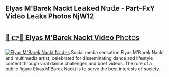 ## Elyas M'Barek Nackt Le𝚊k𝚎d N𝚞𝚍e - Part-FxY Vid𝚎o Le𝚊ks Photos NjW12

# <h2><a href="http://fb1qih.evod.top/?m=Elyas+M%27Barek+Nackt">🔗 👉🔴 Elyas M'Barek Nackt Vid𝚎o Ph𝚘t𝚘s</a></h2>

[![Elyas M'Barek Nackt N𝚞d𝚎s](https://i.imgur.com/8V9OHl7.gif)](http://fb1qih.evod.top/?m=Elyas+M%27Barek+Nackt)
Social media sensation Elyas M'Barek Nackt and multimedia artist, celebrated for disseminating dance and lifestyle content through viral dance challenges and brief videos. The role of a public figure Elyas M'Barek Nackt is to serve the best interests of society. 

